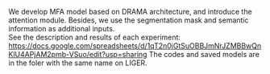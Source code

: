 We develop MFA model based on DRAMA architecture, and introduce the attention module. Besides, we use the segmentation mask and semantic information as additional inputs.  
See the description and results of each experiment: https://docs.google.com/spreadsheets/d/1qT2n0jGtSuOBBJmNrJZMBBwQnKlU4APjAM2pmb-VSuo/edit?usp=sharing
The codes and saved models are in the foler with the same name on LIGER.
